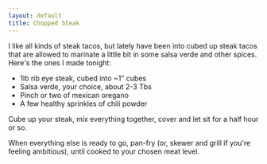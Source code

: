 ```yaml
---
layout: default
title: Chopped Steak
---
```


I like all kinds of steak tacos, but lately have been into cubed up steak tacos that are allowed to marinate a little bit in some salsa verde and other spices. Here's the ones I made tonight:

* 1lb rib eye steak, cubed into ~1" cubes
* Salsa verde, your choice, about 2-3 Tbs
* Pinch or two of mexican oregano
* A few healthy sprinkles of chili powder

Cube up your steak, mix everything together, cover and let sit for a half hour or so.

When everything else is ready to go, pan-fry (or, skewer and grill if you're feeling ambitious), until cooked to your chosen meat level.
